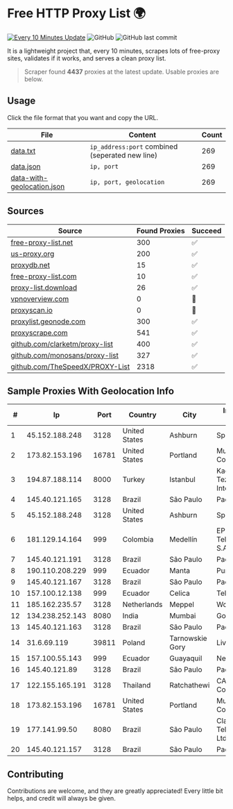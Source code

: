 
# Free HTTP Proxy List 🌍

[![Every 10 Minutes Update](https://github.com/mertguvencli/http-proxy-list/actions/workflows/main.yml/badge.svg?branch=main)](https://github.com/mertguvencli/http-proxy-list/actions/workflows/main.yml)
![GitHub](https://img.shields.io/github/license/mertguvencli/http-proxy-list)
![GitHub last commit](https://img.shields.io/github/last-commit/mertguvencli/http-proxy-list)

It is a lightweight project that, every 10 minutes, scrapes lots of free-proxy sites, validates if it works, and serves a clean proxy list.


> Scraper found **4437** proxies at the latest update. Usable proxies are below.

## Usage

Click the file format that you want and copy the URL.


|File|Content|Count|
|----|-------|-----|
|[data.txt](https://raw.githubusercontent.com/mertguvencli/http-proxy-list/main/proxy-list/data.txt)|`ip_address:port` combined (seperated new line)|269|
|[data.json](https://raw.githubusercontent.com/mertguvencli/http-proxy-list/main/proxy-list/data.json)|`ip, port`|269|
|[data-with-geolocation.json](https://raw.githubusercontent.com/mertguvencli/http-proxy-list/main/proxy-list/data-with-geolocation.json)|`ip, port, geolocation`|269|

## Sources

|Source|Found Proxies|Succeed|
|------|-------------|-------|
|[free-proxy-list.net](https://free-proxy-list.net)|300|✅|
|[us-proxy.org](https://www.us-proxy.org)|200|✅|
|[proxydb.net](http://proxydb.net)|15|✅|
|[free-proxy-list.com](https://free-proxy-list.com/?page=&port=&type%5B%5D=http&type%5B%5D=https&up_time=0&search=Search)|10|✅|
|[proxy-list.download](https://www.proxy-list.download/HTTP)|26|✅|
|[vpnoverview.com](https://vpnoverview.com/privacy/anonymous-browsing/free-proxy-servers)|0|🚫|
|[proxyscan.io](https://www.proxyscan.io)|0|🚫|
|[proxylist.geonode.com](https://proxylist.geonode.com/api/proxy-list?limit=300&page=1&sort_by=lastChecked&sort_type=desc&protocols=http,https)|300|✅|
|[proxyscrape.com](https://api.proxyscrape.com/v2/?request=displayproxies&protocol=http&timeout=10000&country=all&ssl=all&anonymity=all)|541|✅|
|[github.com/clarketm/proxy-list](https://raw.githubusercontent.com/clarketm/proxy-list/master/proxy-list-raw.txt)|400|✅|
|[github.com/monosans/proxy-list](https://raw.githubusercontent.com/monosans/proxy-list/main/proxies/http.txt)|327|✅|
|[github.com/TheSpeedX/PROXY-List](https://raw.githubusercontent.com/TheSpeedX/PROXY-List/master/http.txt)|2318|✅|


## Sample Proxies With Geolocation Info

|#|Ip|Port|Country|City|Internet Service Provider|
|-|--|----|-------|----|-------------------------|
|1|45.152.188.248|3128|United States|Ashburn|Sprint|
|2|173.82.153.196|16781|United States|Portland|Multacom Corporation|
|3|194.87.188.114|8000|Turkey|Istanbul|Kadir Huseyin Tezcan Nosspeed Internet Teknolojileri|
|4|145.40.121.165|3128|Brazil|São Paulo|Packet Host, Inc.|
|5|45.152.188.248|3128|United States|Ashburn|Sprint|
|6|181.129.14.164|999|Colombia|Medellín|EPM Telecomunicaciones S.A. E.S.P.|
|7|145.40.121.191|3128|Brazil|São Paulo|Packet Host, Inc.|
|8|190.110.208.229|999|Ecuador|Manta|Puntonet S.A|
|9|145.40.121.167|3128|Brazil|São Paulo|Packet Host, Inc.|
|10|157.100.12.138|999|Ecuador|Celica|Telconet S.A|
|11|185.162.235.57|3128|Netherlands|Meppel|WorldStream B.V.|
|12|134.238.252.143|8080|India|Mumbai|Google LLC|
|13|145.40.121.163|3128|Brazil|São Paulo|Packet Host, Inc.|
|14|31.6.69.119|39811|Poland|Tarnowskie Gory|Livenet sp. z o.o.|
|15|157.100.55.143|999|Ecuador|Guayaquil|Nedetel S.A.|
|16|145.40.121.89|3128|Brazil|São Paulo|Packet Host, Inc.|
|17|122.155.165.191|3128|Thailand|Ratchathewi|CAT Telecom Public Company Limited|
|18|173.82.153.196|16781|United States|Portland|Multacom Corporation|
|19|177.141.99.50|8080|Brazil|São Paulo|Claro NXT Telecomunicacoes Ltda|
|20|145.40.121.157|3128|Brazil|São Paulo|Packet Host, Inc.|



## Contributing

Contributions are welcome, and they are greatly appreciated! Every
little bit helps, and credit will always be given.


